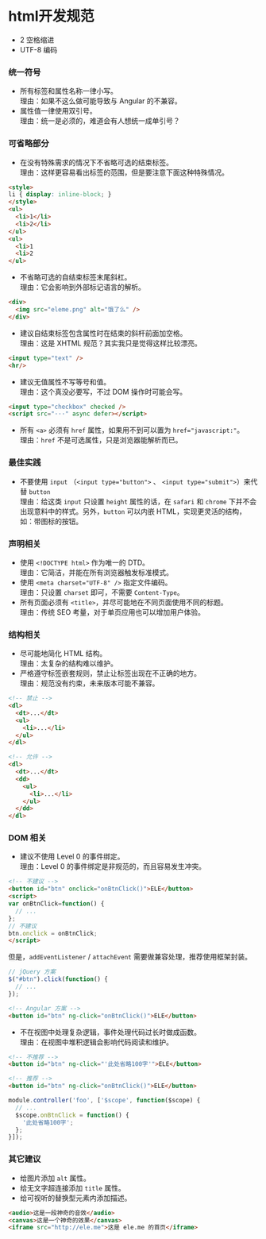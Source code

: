 # html开发规范

* 2 空格缩进
* UTF-8 编码

### 统一符号

* 所有标签和属性名称一律小写。<br/>
  理由：如果不这么做可能导致与 Angular 的不兼容。
* 属性值一律使用双引号。<br/>
  理由：统一是必须的，难道会有人想统一成单引号？

### 可省略部分

* 在没有特殊需求的情况下不省略可选的结束标签。<br/>
  理由：这样更容易看出标签的范围，但是要注意下面这种特殊情况。

```html
<style>
li { display: inline-block; }
</style>
<ul>
  <li>1</li>
  <li>2</li>
</ul>
<ul>
  <li>1
  <li>2
</ul>
```

* 不省略可选的自结束标签末尾斜杠。<br/>
  理由：它会影响到外部标记语言的解析。

```html
<div>
  <img src="eleme.png" alt="饿了么" />
</div>
```

* 建议自结束标签包含属性时在结束的斜杆前面加空格。<br/>
  理由：这是 XHTML 规范？其实我只是觉得这样比较漂亮。

```html
<input type="text" />
<hr/>
```

* 建议无值属性不写等号和值。<br/>
  理由：这个真没必要写，不过 DOM 操作时可能会写。

```html
<input type="checkbox" checked />
<script src="···" async defer></script>
```

* 所有 `<a>` 必须有 `href` 属性，如果用不到可以置为 `href="javascript:"`。<br/>
  理由：`href` 不是可选属性，只是浏览器能解析而已。

### 最佳实践

* 不要使用 `input` （`<input type="button">` 、 `<input type="submit">`）来代替 `button` <br/>
  理由：给这类 `input` 只设置 `height` 属性的话，在 `safari` 和 `chrome` 下并不会出现意料中的样式。另外，`button` 可以内嵌 HTML，实现更灵活的结构，如：带图标的按钮。

### 声明相关

* 使用 `<!DOCTYPE html>` 作为唯一的 DTD。<br/>
  理由：它简洁，并能在所有浏览器触发标准模式。
* 使用 `<meta charset="UTF-8" />` 指定文件编码。<br/>
  理由：只设置 `charset` 即可，不需要 `Content-Type`。
* 所有页面必须有 `<title>`，并尽可能地在不同页面使用不同的标题。<br/>
  理由：传统 SEO 考量，对于单页应用也可以增加用户体验。

### 结构相关

* 尽可能地简化 HTML 结构。<br/>
  理由：太复杂的结构难以维护。
* 严格遵守标签嵌套规则，禁止让标签出现在不正确的地方。<br/>
  理由：规范没有约束，未来版本可能不兼容。

```html
<!-- 禁止 -->
<dl>
  <dt>...</dt>
  <ul>
    <li>...</li>
  </ul>
</dl>

<!-- 允许 -->
<dl>
  <dt>...</dt>
  <dd>
    <ul>
      <li>...</li>
    </ul>
  </dd>
</dl>
```

### DOM 相关

* 建议不使用 Level 0 的事件绑定。<br/>
  理由：Level 0 的事件绑定是非规范的，而且容易发生冲突。

```html
<!-- 不建议 -->
<button id="btn" onclick="onBtnClick()">ELE</button>
<script>
var onBtnClick=function() {
  // ...
};
// 不建议
btn.onclick = onBtnClick;
</script>
```

但是，`addEventListener` / `attachEvent` 需要做兼容处理，推荐使用框架封装。

```js
// jQuery 方案
$("#btn").click(function() {
  // ...
});
```

```html
<!-- Angular 方案 -->
<button id="btn" ng-click="onBtnClick()">ELE</button>
```

* 不在视图中处理复杂逻辑，事件处理代码过长时做成函数。<br/>
  理由：在视图中堆积逻辑会影响代码阅读和维护。

```html
<!-- 不推荐 -->
<button id="btn" ng-click="'此处省略100字'">ELE</button>
```
```html
<!-- 推荐 -->
<button id="btn" ng-click="onBtnClick()">ELE</button>
```
```js
module.controller('foo', ['$scope', function($scope) {
  // ...
  $scope.onBtnClick = function() {
    '此处省略100字';
  };
}]);
```

### 其它建议

* 给图片添加 `alt` 属性。
* 给无文字超连接添加 `title` 属性。
* 给可视听的替换型元素内添加描述。

```html
<audio>这是一段神奇的音效</audio>
<canvas>这是一个神奇的效果</canvas>
<iframe src="http://ele.me">这是 ele.me 的首页</iframe>
```